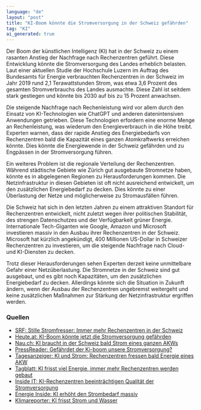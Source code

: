 ```yaml
---
language: "de"
layout: "post"
title: "KI-Boom könnte die Stromversorgung in der Schweiz gefährden"
tag: "KI"
ai_generated: true
---
```


Der Boom der künstlichen Intelligenz (KI) hat in der Schweiz zu einem rasanten Anstieg der Nachfrage nach Rechenzentren geführt. Diese Entwicklung könnte die Stromversorgung des Landes erheblich belasten. Laut einer aktuellen Studie der Hochschule Luzern im Auftrag des Bundesamts für Energie verbrauchten Rechenzentren in der Schweiz im Jahr 2019 rund 2,1 Terawattstunden Strom, was etwa 3,6 Prozent des gesamten Stromverbrauchs des Landes ausmachte. Diese Zahl ist seitdem stark gestiegen und könnte bis 2030 auf bis zu 15 Prozent anwachsen.

<!--more-->

Die steigende Nachfrage nach Rechenleistung wird vor allem durch den Einsatz von KI-Technologien wie ChatGPT und anderen datenintensiven Anwendungen getrieben. Diese Technologien erfordern eine enorme Menge an Rechenleistung, was wiederum den Energieverbrauch in die Höhe treibt. Experten warnen, dass der rapide Anstieg des Energiebedarfs von Rechenzentren bald die Kapazität eines ganzen Atomkraftwerks erreichen könnte. Dies könnte die Energiewende in der Schweiz gefährden und zu Engpässen in der Stromversorgung führen.

Ein weiteres Problem ist die regionale Verteilung der Rechenzentren. Während städtische Gebiete wie Zürich gut ausgebaute Stromnetze haben, könnte es in abgelegenen Regionen zu Herausforderungen kommen. Die Netzinfrastruktur in diesen Gebieten ist oft nicht ausreichend entwickelt, um den zusätzlichen Energiebedarf zu decken. Dies könnte zu einer Überlastung der Netze und möglicherweise zu Stromausfällen führen.

Die Schweiz hat sich in den letzten Jahren zu einem attraktiven Standort für Rechenzentren entwickelt, nicht zuletzt wegen ihrer politischen Stabilität, des strengen Datenschutzes und der Verfügbarkeit grüner Energie. Internationale Tech-Giganten wie Google, Amazon und Microsoft investieren massiv in den Ausbau ihrer Rechenzentren in der Schweiz. Microsoft hat kürzlich angekündigt, 400 Millionen US-Dollar in Schweizer Rechenzentren zu investieren, um die steigende Nachfrage nach Cloud- und KI-Diensten zu decken.

Trotz dieser Herausforderungen sehen Experten derzeit keine unmittelbare Gefahr einer Netzüberlastung. Die Stromnetze in der Schweiz sind gut ausgebaut, und es gibt noch Kapazitäten, um den zusätzlichen Energiebedarf zu decken. Allerdings könnte sich die Situation in Zukunft ändern, wenn der Ausbau der Rechenzentren ungebremst weitergeht und keine zusätzlichen Maßnahmen zur Stärkung der Netzinfrastruktur ergriffen werden.

### Quellen
- [SRF: Stille Stromfresser: Immer mehr Rechenzentren in der Schweiz](https://www.srf.ch/news/wirtschaft/digitale-infrastruktur-stille-stromfresser-immer-mehr-rechenzentren-in-der-schweiz)
- [Heute.at: KI-Boom könnte jetzt die Stromversorgung gefährden](https://www.heute.at/s/ki-boom-koennte-jetzt-die-stromversorgung-gefaehrden-120115734)
- [Nau.ch: KI braucht in der Schweiz bald Strom eines ganzen AKWs](https://www.nau.ch/politik/bundeshaus/ki-braucht-in-der-schweiz-bald-strom-eines-ganzen-akws-67008752)
- [PressReader: Gefährdet der Ki-boom unsere Stromverso­rgung?](https://www.pressreader.com/switzerland/20-minuten-bern/20250625/281663965991548)
- [Tagesanzeiger: KI und Strom: Rechenzentren fressen bald Energie eines AKW](https://www.tagesanzeiger.ch/ki-und-strom-rechenzentren-fressen-bald-energie-eines-akw-762846183360)
- [Tagblatt: KI frisst viel Energie, immer mehr Rechenzentren werden gebaut](https://www.tagblatt.ch/leben/energie-ki-ist-ein-extremer-energiefresser-und-braucht-immer-mehr-rechenzentren-ld.2656590)
- [Inside IT: KI-Rechenzentren beeinträchtigen Qualität der Stromversorgung](https://www.inside-it.ch/ki-rechenzentren-beeintraechtigen-qualitaet-der-stromversorgung-20250107)
- [Energie Inside: KI erhöht den Strombedarf massiv](https://www.energieinside.ch/e-leben/innovation/ki-erhoeht-den-strombedarf-massiv)
- [Klimareporter: KI frisst Strom und Wasser](https://www.klimareporter.de/technik/ki-frisst-strom-und-wasser)
